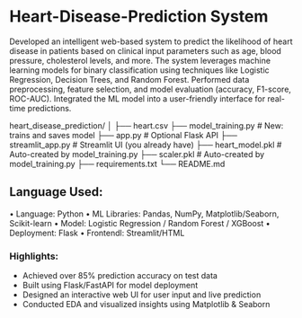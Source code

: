# Heart-Disease-Prediction System
Developed an intelligent web-based system to predict the likelihood of heart disease in patients based on clinical input parameters such as age, blood pressure, cholesterol levels, and more. The system leverages machine learning models for binary classification using techniques like Logistic Regression, Decision Trees, and Random Forest. Performed data preprocessing, feature selection, and model evaluation (accuracy, F1-score, ROC-AUC). Integrated the ML model into a user-friendly interface for real-time predictions.

heart_disease_prediction/
│
├── heart.csv
├── model_training.py         # New: trains and saves model
├── app.py                    # Optional Flask API
├── streamlit_app.py          # Streamlit UI (you already have)
├── heart_model.pkl           # Auto-created by model_training.py
├── scaler.pkl                # Auto-created by model_training.py
├── requirements.txt
└── README.md

## Language Used:
•	Language: Python
•	ML Libraries: Pandas, NumPy, Matplotlib/Seaborn, Scikit-learn
•	Model: Logistic Regression / Random Forest / XGBoost
•	Deployment: Flask 
•	Frontendl: Streamlit/HTML 

### Highlights:
- Achieved over 85% prediction accuracy on test data
- Built using Flask/FastAPI for model deployment
- Designed an interactive web UI for user input and live prediction
- Conducted EDA and visualized insights using Matplotlib & Seaborn

